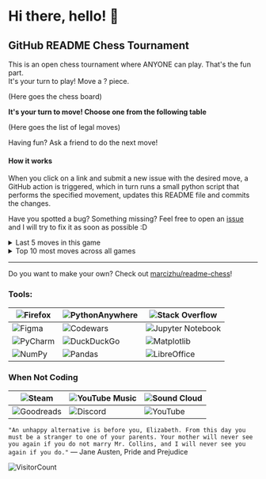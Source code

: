 # Hi there, hello! 👋

## GitHub README Chess Tournament

This is an open chess tournament where ANYONE can play. That's the fun part.  
It's your turn to play! Move a <!-- BEGIN TURN -->?<!-- END TURN --> piece.

<!-- BEGIN CHESS BOARD -->
(Here goes the chess board)
<!-- END CHESS BOARD -->

**It's your turn to move! Choose one from the following table**
<!-- BEGIN MOVES LIST -->
(Here goes the list of legal moves)
<!-- END MOVES LIST -->

Having fun? Ask a friend to do the next move!

#### How it works

When you click on a link and submit a new issue with the desired move, a GitHub action is triggered, which in turn runs a small python script that performs the specified movement, updates this README file and commits the changes.

Have you spotted a bug? Something missing? Feel free to open an [issue](https://github.com/marcizhu/readme-chess/issues) and I will try to fix it as soon as possible :D


<details>
  <summary>Last 5 moves in this game</summary>
<!-- BEGIN LAST MOVES -->
(Here goes the list of the last 5 moves)
<!-- END LAST MOVES -->
</details>

<details>
  <summary>Top 10 most moves across all games</summary>
<!-- BEGIN TOP MOVES -->
(Here goes the top 10 most moves)
<!-- END TOP MOVES -->
</details>

---

Do you want to make your own? Check out [marcizhu/readme-chess](https://github.com/marcizhu/readme-chess)!



### Tools:
| ![Firefox](https://img.shields.io/badge/Firefox-FF7139?style=for-the-badge&logo=Firefox-Browser&logoColor=white)| ![PythonAnywhere](https://img.shields.io/badge/pythonanywhere-%232F9FD7.svg?style=for-the-badge&logo=pythonanywhere&logoColor=151515) | ![Stack Overflow](https://img.shields.io/badge/-Stackoverflow-FE7A16?style=for-the-badge&logo=stack-overflow&logoColor=white) |
|------|------|-----|
| ![Figma](https://img.shields.io/badge/figma-%23F24E1E.svg?style=for-the-badge&logo=figma&logoColor=white) | ![Codewars](https://img.shields.io/badge/Codewars-B1361E?style=for-the-badge&logo=codewars&logoColor=grey) | ![Jupyter Notebook](https://img.shields.io/badge/jupyter-%23FA0F00.svg?style=for-the-badge&logo=jupyter&logoColor=white) |
| ![PyCharm](https://img.shields.io/badge/pycharm-143?style=for-the-badge&logo=pycharm&logoColor=black&color=black&labelColor=green) | ![DuckDuckGo](https://img.shields.io/badge/DuckDuckGo-DE5833?style=for-the-badge&logo=DuckDuckGo&logoColor=white) | ![Matplotlib](https://img.shields.io/badge/Matplotlib-%23ffffff.svg?style=for-the-badge&logo=Matplotlib&logoColor=black) |
| ![NumPy](https://img.shields.io/badge/numpy-%23013243.svg?style=for-the-badge&logo=numpy&logoColor=white) | ![Pandas](https://img.shields.io/badge/pandas-%23150458.svg?style=for-the-badge&logo=pandas&logoColor=white) | ![LibreOffice](https://img.shields.io/badge/LibreOffice-%2318A303?style=for-the-badge&logo=LibreOffice&logoColor=white) |

### When Not Coding
| ![Steam](https://img.shields.io/badge/steam-%23000000.svg?style=for-the-badge&logo=steam&logoColor=white) | ![YouTube Music](https://img.shields.io/badge/YouTube_Music-FF0000?style=for-the-badge&logo=youtube-music&logoColor=white) | ![Sound Cloud](https://img.shields.io/badge/sound%20cloud-FF5500?style=for-the-badge&logo=soundcloud&logoColor=white) |
|------|------|------|
| ![Goodreads](https://img.shields.io/badge/Goodreads-F3F1EA?style=for-the-badge&logo=goodreads&logoColor=372213) | ![Discord](https://img.shields.io/badge/Discord-%235865F2.svg?style=for-the-badge&logo=discord&logoColor=white) | ![YouTube](https://img.shields.io/badge/YouTube-%23FF0000.svg?style=for-the-badge&logo=YouTube&logoColor=white) |

`"An unhappy alternative is before you, Elizabeth. From this day you must be a stranger to one of your parents. Your mother will never see you again if you do not marry Mr. Collins, and I will never see you again if you do."` ― Jane Austen, Pride and Prejudice 


![VisitorCount](https://profile-counter.glitch.me/{YOURUSER}/count.svg)

<!--
**JVthearchitect/JVthearchitect** is a ✨ _special_ ✨ repository because its `README.md` (this file) appears on your GitHub profile.

Here are some ideas to get you started:

- 🔭 I’m currently working on ...
- 🌱 I’m currently learning ...
- 👯 I’m looking to collaborate on ...
- 🤔 I’m looking for help with ...
- 💬 Ask me about ...
- 📫 How to reach me: ...
- 😄 Pronouns: ...
- ⚡ Fun fact: ...
-->
